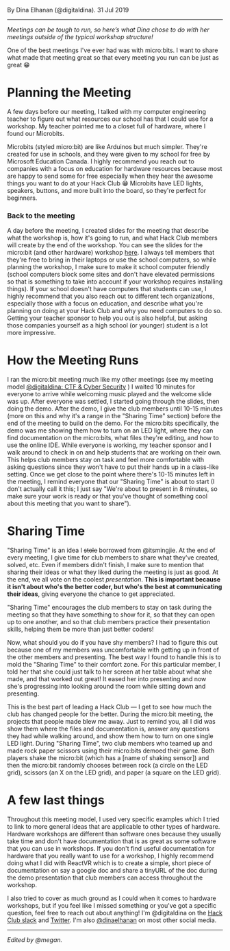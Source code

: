 By Dina Elhanan (@digitaldina). 31 Jul 2019

---

_Meetings can be tough to run, so here’s what Dina chose to do with her meetings outside of the typical workshop structure!_

One of the best meetings I've ever had was with micro:bits. I want to share what made that meeting great so that every meeting you run can be just as great 😁

# Planning the Meeting

A few days before our meeting, I talked with my computer engineering teacher to figure out what resources our school has that I could use for a workshop. My teacher pointed me to a closet full of hardware, where I found our Microbits.

Microbits (styled micro:bit) are like Arduinos but much simpler. They're created for use in schools, and they were given to my school for free by Microsoft Education Canada. I highly recommend you reach out to companies with a focus on education for hardware resources because most are happy to send some for free especially when they hear the awesome things you want to do at your Hack Club 😁 Microbits have LED lights, speakers, buttons, and more built into the board, so they're perfect for beginners.

### Back to the meeting

A day before the meeting, I created slides for the meeting that describe what the workshop is, how it's going to run, and what Hack Club members will create by the end of the workshop. You can see the slides for the micro:bit (and other hardware) workshop [here](https://docs.google.com/presentation/d/17NNwABNel13nqclkjgogvjG7ir7VO25L3p_Jj5aAcLI). I always tell members that they're free to bring in their laptops or use the school computers, so while planning the workshop, I make sure to make it school computer friendly (school computers block some sites and don't have elevated permissions so that is something to take into account if your workshop requires installing things). If your school doesn't have computers that students can use, I highly recommend that you also reach out to different tech organizations, especially those with a focus on education, and describe what you're planning on doing at your Hack Club and why you need computers to do so. Getting your teacher sponsor to help you out is also helpful, but asking those companies yourself as a high school (or younger) student is a lot more impressive.

# How the Meeting Runs

I ran the micro:bit meeting much like my other meetings (see my meeting model [@digitaldina: CTF & Cyber Security](https://www.notion.so/28e90391-e984-47f8-a971-aca21ab2606c) ) I waited 10 minutes for everyone to arrive while welcoming music played and the welcome slide was up. After everyone was settled, I started going through the slides, then doing the demo. After the demo, I give the club members until 10-15 minutes (more on this and why it's a range in the "Sharing Time" section) before the end of the meeting to build on the demo. For the micro:bits specifically, the demo was me showing them how to turn on an LED light, where they can find documentation on the micro:bits, what files they're editing, and how to use the online IDE. While everyone is working, my teacher sponsor and I walk around to check in on and help students that are working on their own. This helps club members stay on task and feel more comfortable with asking questions since they won't have to put their hands up in a class-like setting. Once we get close to the point where there's 10-15 minutes left in the meeting, I remind everyone that our "Sharing Time" is about to start (I don't actually call it this; I just say "We're about to present in 8 minutes, so make sure your work is ready or that you've thought of something cool about this meeting that you want to share").

# Sharing Time

"Sharing Time" is an idea I ~~stole~~ borrowed from @itsmingjie. At the end of every meeting, I give time for club members to share what they've created, solved, etc. Even if members didn't finish, I make sure to mention that sharing their ideas or what they liked during the meeting is just as good. At the end, we all vote on the coolest _presentation_. **This is important because it isn't about who's the better coder, but who's the best at communicating their ideas**, giving everyone the chance to get appreciated.

"Sharing Time" encourages the club members to stay on task during the meeting so that they have something to show for it, so that they can open up to one another, and so that club members practice their presentation skills, helping them be more than just better coders!

Now, what should you do if you have shy members? I had to figure this out because one of my members was uncomfortable with getting up in front of the other members and presenting. The best way I found to handle this is to mold the "Sharing Time" to their comfort zone. For this particular member, I told her that she could just talk to her screen at her table about what she made, and that worked out great! It eased her into presenting and now she's progressing into looking around the room while sitting down and presenting.

This is the best part of leading a Hack Club — I get to see how much the club has changed people for the better. During the micro:bit meeting, the projects that people made blew me away. Just to remind you, all I did was show them where the files and documentation is, answer any questions they had while walking around, and show them how to turn on one single LED light. During "Sharing Time", two club members who teamed up and made rock paper scissors using their micro:bits demoed their game. Both players shake the micro:bit (which has a \[name of shaking sensor\]) and then the micro:bit randomly chooses between rock (a circle on the LED grid), scissors (an X on the LED grid), and paper (a square on the LED grid).

# A few last things

Throughout this meeting model, I used very specific examples which I tried to link to more general ideas that are applicable to other types of hardware. Hardware workshops are different than software ones because they usually take time and don't have documentation that is as great as some software that you can use in workshops. If you don't find useful documentation for hardware that you really want to use for a workshop, I highly recommend doing what I did with ReactVR which is to create a simple, short piece of documentation on say a google doc and share a tinyURL of the doc during the demo presentation that club members can access throughout the workshop.

I also tried to cover as much ground as I could when it comes to hardware workshops, but if you feel like I missed something or you've got a specific question, feel free to reach out about anything! I'm @digitaldina on the [Hack Club slack](http://hackclub.slack.com) and [Twitter](https://twitter.com/d1g1t4ld1n4). I'm also [@dinaelhanan](http://instagram.com/dinaelhanan/) on most other social media.

---

_Edited by @megan._